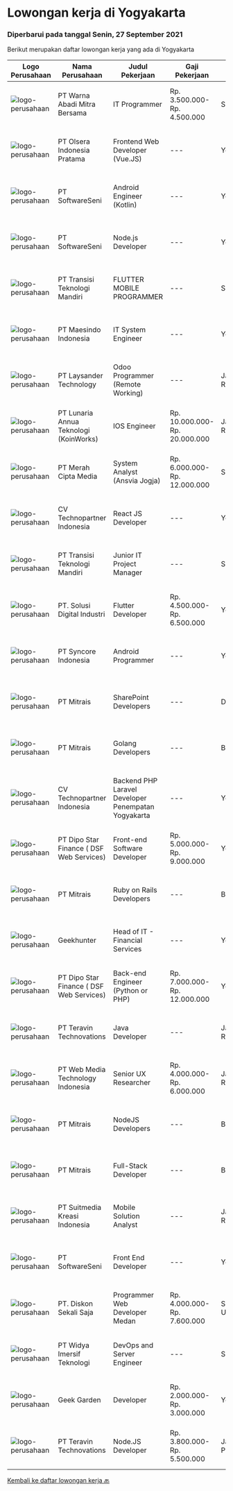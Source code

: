 
  # Lowongan kerja di Yogyakarta

  ### Diperbarui pada tanggal Senin, 27 September 2021

  Berikut merupakan daftar lowongan kerja yang ada di Yogyakarta

  |Logo Perusahaan | Nama Perusahaan | Judul Pekerjaan | Gaji Pekerjaan | Lokasi | Deskripsi | Tanggal diunggah | Pranala |
  | -------------- | --------------- | --------------- | --------- | --------- | -------------- | ------- | ----------- |
  |![logo-perusahaan](https://image-service-cdn.seek.com.au/095fb9a60c244fd376308f5a5e73656e33869e8f/ee4dce1061f3f616224767ad58cb2fc751b8d2dc)|PT Warna Abadi Mitra Bersama|IT Programmer|Rp. 3.500.000-Rp. 4.500.000|Sleman|IT Programmer PT. Warna Abadi Mitra Bersama atau lebih dikenal dengan Toko Cat Warna Abadi (WAWAWA) adalah toko cat terbesar di Pulau Jawa dan saat...|Minggu, 26 September 2021|https://www.jobstreet.co.id/id/job/it-programmer-3631089?token=0~355d899e-32bf-4c6c-8c60-0da0845c6ed4&sectionRank=1&jobId=jobstreet-id-job-3631089|
|![logo-perusahaan](https://image-service-cdn.seek.com.au/9566707565c8ba196853b5f2d2876cfe1b690b97/ee4dce1061f3f616224767ad58cb2fc751b8d2dc)|PT Olsera Indonesia Pratama|Frontend Web Developer (Vue.JS)|---|Yogyakarta|Responsibilities: Development in an AGILE environment Create good product with accessibility and security compliance Create good product with...|Minggu, 26 September 2021|https://www.jobstreet.co.id/id/job/frontend-web-developer-vue-js-3625702?token=0~355d899e-32bf-4c6c-8c60-0da0845c6ed4&sectionRank=2&jobId=jobstreet-id-job-3625702|
|![logo-perusahaan](https://image-service-cdn.seek.com.au/393cbd35937367d43a3529dfac0f6113ca277565/ee4dce1061f3f616224767ad58cb2fc751b8d2dc)|PT SoftwareSeni|Android Engineer (Kotlin)|---|Yogyakarta|SoftwareSeni is a Software Development Company based in Yogyakarta &amp; Sydney, Australia. We have been designing and developing phone apps,...|Sabtu, 25 September 2021|https://www.jobstreet.co.id/id/job/android-engineer-kotlin-3630079?token=0~355d899e-32bf-4c6c-8c60-0da0845c6ed4&sectionRank=3&jobId=jobstreet-id-job-3630079|
|![logo-perusahaan](https://image-service-cdn.seek.com.au/393cbd35937367d43a3529dfac0f6113ca277565/ee4dce1061f3f616224767ad58cb2fc751b8d2dc)|PT SoftwareSeni|Node.js Developer|---|Yogyakarta|SoftwareSeni is a Software Development Company based in Yogyakarta &amp; Sydney, Australia. We have been designing and developing phone apps,...|Minggu, 26 September 2021|https://www.jobstreet.co.id/id/job/node-js-developer-3631217?token=0~355d899e-32bf-4c6c-8c60-0da0845c6ed4&sectionRank=4&jobId=jobstreet-id-job-3631217|
|![logo-perusahaan](https://image-service-cdn.seek.com.au/b282dd8b9ab3571cdc718527a8470c39dde8a380/ee4dce1061f3f616224767ad58cb2fc751b8d2dc)|PT Transisi Teknologi Mandiri|FLUTTER MOBILE PROGRAMMER|---|Sleman|Kandidat harus memiliki pengalaman minimal 1 aplikasi mobile dengan menggunakan flutter Kandidat harus memahami proses siklus pengembangan aplikasi...|Sabtu, 25 September 2021|https://www.jobstreet.co.id/id/job/flutter-mobile-programmer-3624514?token=0~355d899e-32bf-4c6c-8c60-0da0845c6ed4&sectionRank=5&jobId=jobstreet-id-job-3624514|
|![logo-perusahaan](https://image-service-cdn.seek.com.au/f97498168685e873f2e87eef816b331a4aeb05f9/ee4dce1061f3f616224767ad58cb2fc751b8d2dc)|PT Maesindo Indonesia|IT System Engineer|---|Yogyakarta|Jobdesc: Mengkonfigurasi perangkat keras: Router, Switch, Wireless AP, Firewall, dll sesuai dengan standar dan kebutuhan perusahaan Melakukan Network...|Sabtu, 25 September 2021|https://www.jobstreet.co.id/id/job/it-system-engineer-3638948?token=0~355d899e-32bf-4c6c-8c60-0da0845c6ed4&sectionRank=6&jobId=jobstreet-id-job-3638948|
|![logo-perusahaan](https://image-service-cdn.seek.com.au/188a74a077f27d8848c0d2064a064a4fe1c3bbf1/ee4dce1061f3f616224767ad58cb2fc751b8d2dc)|PT Laysander Technology|Odoo Programmer (Remote Working)|---|Jakarta Raya|Remote Working / Work From HomeSuka Coding, User Friendly Oriented, Develop Program yang berdampak bagi orang banyak?Jadilah Odoo Developer di...|Sabtu, 25 September 2021|https://www.jobstreet.co.id/id/job/odoo-programmer-remote-working-3629973?token=0~355d899e-32bf-4c6c-8c60-0da0845c6ed4&sectionRank=7&jobId=jobstreet-id-job-3629973|
|![logo-perusahaan](https://image-service-cdn.seek.com.au/aab0a5465545de2bbfc9a4ae4502897f3e28e138/ee4dce1061f3f616224767ad58cb2fc751b8d2dc)|PT Lunaria Annua Teknologi (KoinWorks)|IOS Engineer|Rp. 10.000.000-Rp. 20.000.000|Jakarta Raya|As IOS Engineer/Sr. IOS Engineer, you'll be the one responsible for developing applications for iOS and get them launched. You will work as part of a...|Minggu, 26 September 2021|https://www.jobstreet.co.id/id/job/ios-engineer-3631461?token=0~355d899e-32bf-4c6c-8c60-0da0845c6ed4&sectionRank=8&jobId=jobstreet-id-job-3631461|
|![logo-perusahaan](https://image-service-cdn.seek.com.au/c147232e145e0b50c4b9343c2c2ad3c52173b953/ee4dce1061f3f616224767ad58cb2fc751b8d2dc)|PT Merah Cipta Media|System Analyst (Ansvia Jogja)|Rp. 6.000.000-Rp. 12.000.000|Sleman|PENEMPATAN SLEMAN, JOGJAKARTAJOB DESCRIPTIONS Divide large computer systems into partition to allow for easy management by individual engineers...|Jumat, 24 September 2021|https://www.jobstreet.co.id/id/job/system-analyst-ansvia-jogja-3629226?token=0~355d899e-32bf-4c6c-8c60-0da0845c6ed4&sectionRank=9&jobId=jobstreet-id-job-3629226|
|![logo-perusahaan](https://image-service-cdn.seek.com.au/58a9f0f7c563607255b18c1090a985c42d17b7c8/ee4dce1061f3f616224767ad58cb2fc751b8d2dc)|CV Technopartner Indonesia|React JS Developer|---|Yogyakarta|Job Description &amp; Requirements :  Experience in using React JS, Javascript, CSS Create reusable, efficient, and performable codes Collaborate with...|Minggu, 26 September 2021|https://www.jobstreet.co.id/id/job/react-js-developer-3631898?token=0~355d899e-32bf-4c6c-8c60-0da0845c6ed4&sectionRank=10&jobId=jobstreet-id-job-3631898|
|![logo-perusahaan](https://image-service-cdn.seek.com.au/b282dd8b9ab3571cdc718527a8470c39dde8a380/ee4dce1061f3f616224767ad58cb2fc751b8d2dc)|PT Transisi Teknologi Mandiri|Junior IT Project Manager|---|Sleman|Kualifikasi: Memiliki kemampuan komunikasi dan presentasi yang baik Memiliki pengalaman minimal 1 tahun dengan pengembangan aplikasi Paham dalam...|Kamis, 23 September 2021|https://www.jobstreet.co.id/id/job/junior-it-project-manager-3627562?token=0~355d899e-32bf-4c6c-8c60-0da0845c6ed4&sectionRank=11&jobId=jobstreet-id-job-3627562|
|![logo-perusahaan](https://image-service-cdn.seek.com.au/699cfad0510feaf64f361a56e5f91cc22ccff4c3/ee4dce1061f3f616224767ad58cb2fc751b8d2dc)|PT. Solusi Digital Industri|Flutter Developer|Rp. 4.500.000-Rp. 6.500.000|Yogyakarta|RESPONSIBILITIES- Menguasai bahasa pemrograman Flutter- Good experience- Create online and offline- Cross platform optimization- Meet both technical...|Sabtu, 25 September 2021|https://www.jobstreet.co.id/id/job/flutter-developer-3630701?token=0~355d899e-32bf-4c6c-8c60-0da0845c6ed4&sectionRank=12&jobId=jobstreet-id-job-3630701|
|![logo-perusahaan](https://image-service-cdn.seek.com.au/f66e19308d244eca3cf6778cd9ef51c4c4c6d355/ee4dce1061f3f616224767ad58cb2fc751b8d2dc)|PT Syncore Indonesia|Android Programmer|---|Yogyakarta|Requirements: Experienced involved in android application development projects. Proficient in programming Android apps. Proficient using MobileNative...|Jumat, 24 September 2021|https://www.jobstreet.co.id/id/job/android-programmer-3623750?token=0~355d899e-32bf-4c6c-8c60-0da0845c6ed4&sectionRank=13&jobId=jobstreet-id-job-3623750|
|![logo-perusahaan](https://image-service-cdn.seek.com.au/969b0c47f133a1e0155056a5d964c63953dd6304/ee4dce1061f3f616224767ad58cb2fc751b8d2dc)|PT Mitrais|SharePoint Developers|---|Denpasar|Build your Career with Mitrais ! We're looking for experienced SharePoint Developers to be part of our team  What will you be doing? Develop REST APIs...|Sabtu, 25 September 2021|https://www.jobstreet.co.id/id/job/sharepoint-developers-3638958?token=0~355d899e-32bf-4c6c-8c60-0da0845c6ed4&sectionRank=14&jobId=jobstreet-id-job-3638958|
|![logo-perusahaan](https://image-service-cdn.seek.com.au/969b0c47f133a1e0155056a5d964c63953dd6304/ee4dce1061f3f616224767ad58cb2fc751b8d2dc)|PT Mitrais|Golang Developers|---|Bali|Build your Career with Mitrais!We're looking for experienced Golang Developers to be part of our team. What will you be doing? Liaising with...|Jumat, 24 September 2021|https://www.jobstreet.co.id/id/job/golang-developers-3628708?token=0~355d899e-32bf-4c6c-8c60-0da0845c6ed4&sectionRank=15&jobId=jobstreet-id-job-3628708|
|![logo-perusahaan](https://image-service-cdn.seek.com.au/58a9f0f7c563607255b18c1090a985c42d17b7c8/ee4dce1061f3f616224767ad58cb2fc751b8d2dc)|CV Technopartner Indonesia|Backend PHP Laravel Developer Penempatan Yogyakarta|---|Yogyakarta|Job Description &amp; Requirements : Build Web Application (PHP, Laravel) Experienced in making or integrating API Experienced in using versioning...|Minggu, 26 September 2021|https://www.jobstreet.co.id/id/job/backend-php-laravel-developer-penempatan-yogyakarta-3631907?token=0~355d899e-32bf-4c6c-8c60-0da0845c6ed4&sectionRank=16&jobId=jobstreet-id-job-3631907|
|![logo-perusahaan](https://us.123rf.com/450wm/pavelstasevich/pavelstasevich1811/pavelstasevich181101027/112815900-stock-vector-no-image-available-icon-flat-vector.jpg?ver=6)|PT Dipo Star Finance ( DSF Web Services)|Front-end Software Developer|Rp. 5.000.000-Rp. 9.000.000|Yogyakarta|Job Description: Collaborate with cross-functional teams on software development planning and execution Work with group of frontend engineer to...|Sabtu, 25 September 2021|https://www.jobstreet.co.id/id/job/front-end-software-developer-3624571?token=0~355d899e-32bf-4c6c-8c60-0da0845c6ed4&sectionRank=17&jobId=jobstreet-id-job-3624571|
|![logo-perusahaan](https://image-service-cdn.seek.com.au/969b0c47f133a1e0155056a5d964c63953dd6304/ee4dce1061f3f616224767ad58cb2fc751b8d2dc)|PT Mitrais|Ruby on Rails Developers|---|Bali|Build your Career with Mitrais ! We're urgently looking for experienced Ruby On Rails  Developers to be part of our team for an immediate...|Jumat, 24 September 2021|https://www.jobstreet.co.id/id/job/ruby-on-rails-developers-3628712?token=0~355d899e-32bf-4c6c-8c60-0da0845c6ed4&sectionRank=18&jobId=jobstreet-id-job-3628712|
|![logo-perusahaan](https://image-service-cdn.seek.com.au/9b1ac08312d45d7e6f0965d6cfa215d52017a644/ee4dce1061f3f616224767ad58cb2fc751b8d2dc)|Geekhunter|Head of IT - Financial Services|---|Yogyakarta|On behalf of our client, South East Asia’s fastest-growing startup that is building the digital infrastructure for MSMEs in Indonesia, enabling them...|Kamis, 23 September 2021|https://www.jobstreet.co.id/id/job/head-of-it-financial-services-3637299?token=0~355d899e-32bf-4c6c-8c60-0da0845c6ed4&sectionRank=19&jobId=jobstreet-id-job-3637299|
|![logo-perusahaan](https://us.123rf.com/450wm/pavelstasevich/pavelstasevich1811/pavelstasevich181101027/112815900-stock-vector-no-image-available-icon-flat-vector.jpg?ver=6)|PT Dipo Star Finance ( DSF Web Services)|Back-end Engineer (Python or PHP)|Rp. 7.000.000-Rp. 12.000.000|Yogyakarta|Job Description: Collaborate with cross-functional teams on software development planning and execution Perform software design, development, and...|Sabtu, 25 September 2021|https://www.jobstreet.co.id/id/job/back-end-engineer-python-or-php-3624553?token=0~355d899e-32bf-4c6c-8c60-0da0845c6ed4&sectionRank=20&jobId=jobstreet-id-job-3624553|
|![logo-perusahaan](https://image-service-cdn.seek.com.au/00c5fccd7e7da99c6c551506f244b709f37b24cb/ee4dce1061f3f616224767ad58cb2fc751b8d2dc)|PT Teravin Technovations|Java Developer|---|Jakarta Raya|We are looking for a Java Developer with experience in building high-performing, scalable, enterprise-grade applications. You will be part of a...|Jumat, 24 September 2021|https://www.jobstreet.co.id/id/job/java-developer-3637822?token=0~355d899e-32bf-4c6c-8c60-0da0845c6ed4&sectionRank=21&jobId=jobstreet-id-job-3637822|
|![logo-perusahaan](https://image-service-cdn.seek.com.au/fe6569d61098f35222743f282f496686f78aefd7/ee4dce1061f3f616224767ad58cb2fc751b8d2dc)|PT Web Media Technology Indonesia|Senior UX Researcher|Rp. 4.000.000-Rp. 6.000.000|Jakarta Raya|We are Niagahoster, a tech company based in Yogyakarta that provides web-hosting services. To make Niagahoster web's and products' interface offers...|Sabtu, 25 September 2021|https://www.jobstreet.co.id/id/job/senior-ux-researcher-3625029?token=0~355d899e-32bf-4c6c-8c60-0da0845c6ed4&sectionRank=22&jobId=jobstreet-id-job-3625029|
|![logo-perusahaan](https://image-service-cdn.seek.com.au/969b0c47f133a1e0155056a5d964c63953dd6304/ee4dce1061f3f616224767ad58cb2fc751b8d2dc)|PT Mitrais|NodeJS Developers|---|Bali|Build your Career with Mitrais! We're urgently looking for experienced NodeJS Developers to be part of our team for an immediate start.Our client is a...|Jumat, 24 September 2021|https://www.jobstreet.co.id/id/job/nodejs-developers-3628701?token=0~355d899e-32bf-4c6c-8c60-0da0845c6ed4&sectionRank=23&jobId=jobstreet-id-job-3628701|
|![logo-perusahaan](https://image-service-cdn.seek.com.au/969b0c47f133a1e0155056a5d964c63953dd6304/ee4dce1061f3f616224767ad58cb2fc751b8d2dc)|PT Mitrais|Full-Stack Developer|---|Bali|Build your Career with Mitrais!  We're looking for experienced Full-Stack Developers to be part of our team. What will you be doing? Coding high...|Jumat, 24 September 2021|https://www.jobstreet.co.id/id/job/full-stack-developer-3628711?token=0~355d899e-32bf-4c6c-8c60-0da0845c6ed4&sectionRank=24&jobId=jobstreet-id-job-3628711|
|![logo-perusahaan](https://image-service-cdn.seek.com.au/d1d6d9e7af7147dee7b7111b97e67641fcf252e0/ee4dce1061f3f616224767ad58cb2fc751b8d2dc)|PT Suitmedia Kreasi Indonesia|Mobile Solution Analyst|---|Jakarta Raya|Role: You will analyze, design, and deliver high-quality mobile applications. Responsibilities: Conduct research to understand what clients need and...|Kamis, 23 September 2021|https://www.jobstreet.co.id/id/job/mobile-solution-analyst-3627428?token=0~355d899e-32bf-4c6c-8c60-0da0845c6ed4&sectionRank=25&jobId=jobstreet-id-job-3627428|
|![logo-perusahaan](https://image-service-cdn.seek.com.au/393cbd35937367d43a3529dfac0f6113ca277565/ee4dce1061f3f616224767ad58cb2fc751b8d2dc)|PT SoftwareSeni|Front End Developer|---|Yogyakarta|SoftwareSeni is a Software Development Company based in Yogyakarta &amp; Sydney, Australia. We have been designing and developing phone apps,...|Jumat, 24 September 2021|https://www.jobstreet.co.id/id/job/front-end-developer-3623423?token=0~355d899e-32bf-4c6c-8c60-0da0845c6ed4&sectionRank=26&jobId=jobstreet-id-job-3623423|
|![logo-perusahaan](https://image-service-cdn.seek.com.au/37da413d1d78b985b44db2cacac2517bee9e42db/ee4dce1061f3f616224767ad58cb2fc751b8d2dc)|PT. Diskon Sekali Saja|Programmer Web Developer  Medan|Rp. 4.000.000-Rp. 7.600.000|Sumatera Utara|# Paham php dan web development# Memiliki Team work effort# Kami memberikan benefit saham (esop) di perusahaan kami untuk kandidat yang tepat#...|Jumat, 24 September 2021|https://www.jobstreet.co.id/id/job/programmer-web-developer-medan-3628982?token=0~355d899e-32bf-4c6c-8c60-0da0845c6ed4&sectionRank=27&jobId=jobstreet-id-job-3628982|
|![logo-perusahaan](https://image-service-cdn.seek.com.au/d13618e6117b623ed509a1d69a40fb81c7b188eb/ee4dce1061f3f616224767ad58cb2fc751b8d2dc)|PT Widya Imersif Teknologi|DevOps and Server Engineer|---|Sleman|Tanggung jawab :- Merancang &amp; membangun arsitektur server- Server administrator- Server maintenance- Dev OpsPersyaratan :- Pendidikan minimal...|Jumat, 24 September 2021|https://www.jobstreet.co.id/id/job/devops-and-server-engineer-3637825?token=0~355d899e-32bf-4c6c-8c60-0da0845c6ed4&sectionRank=28&jobId=jobstreet-id-job-3637825|
|![logo-perusahaan](https://image-service-cdn.seek.com.au/778654859942f1f9e9dfe43f67d0b0c80f8765d3/ee4dce1061f3f616224767ad58cb2fc751b8d2dc)|Geek Garden|Developer|Rp. 2.000.000-Rp. 3.000.000|Yogyakarta|Geekgarden sedang membutuhkan posisi Developer untuk kategori:A. Frontend DeveloperB. Backend DeveloperDeskripsi Pekerjaan : Koding sesuai dengan...|Jumat, 24 September 2021|https://www.jobstreet.co.id/id/job/developer-3638473?token=0~355d899e-32bf-4c6c-8c60-0da0845c6ed4&sectionRank=29&jobId=jobstreet-id-job-3638473|
|![logo-perusahaan](https://image-service-cdn.seek.com.au/00c5fccd7e7da99c6c551506f244b709f37b24cb/ee4dce1061f3f616224767ad58cb2fc751b8d2dc)|PT Teravin Technovations|Node.JS Developer|Rp. 3.800.000-Rp. 5.500.000|Jakarta Pusat|Requirements: Minimum 1 year experience in using Node.Js Good in English Creative Person, problem solving, good attitude, eager to learn Able to...|Jumat, 24 September 2021|https://www.jobstreet.co.id/id/job/node-js-developer-3637819?token=0~355d899e-32bf-4c6c-8c60-0da0845c6ed4&sectionRank=30&jobId=jobstreet-id-job-3637819|


  [Kembali ke daftar lowongan kerja 🔙](../README.md#daftar-lowongan-kerja)
  